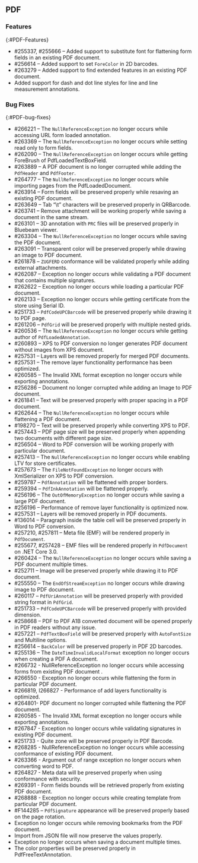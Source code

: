 ## PDF

### Features
{:#PDF-Features}

* \#255337, \#255666 – Added support to substitute font for flattening form fields in an existing PDF document. 
* \#256614 – Added support to set `ForeColor` in 2D barcodes. 
* \#263279 – Added support to find extended features in an existing PDF document.  
* Added support for dash and dot line styles for line and line measurement annotations. 

### Bug Fixes
{:#PDF-bug-fixes}

* \#266221 – The `NullReferenceException` no longer occurs while accessing URL form loaded annotation.
* \#263369 – The `NullReferenceException` no longer occurs while setting read only to form fields.
* \#262090 – The `NullReferenceException` on longer occurs while getting ForeBrush of PdfLoadedTextBoxField.
* \#263889 – A PDF document is no longer corrupted while adding the `PdfHeader` and `PdfFooter`. 
* \#264777 – The `NullReferenceException` no longer occurs while importing pages from the PdfLoadedDocument. 
* \#263914 – Form fields will be preserved properly while resaving an existing PDF document. 
* \#263649 – Tab “\t” characters will be preserved properly in QRBarcode. 
* \#263741 – Remove attachment will be working properly while saving a document in the same stream. 
* \#263101 – 3D annotation with `PRC` files will be preserved properly in Bluebeam viewer. 
* \#263304 – The `NullReferenceException` no longer occurs while saving the PDF document. 
* \#263091 – Transparent color will be preserved properly while drawing an image to PDF document. 
* \#261878 – `ZUGFERD` conformance will be validated properly while adding external attachments. 
* \#262087 – Exception no longer occurs while validating a PDF document that contains multiple signatures.
* \#262622 – Exception no longer occurs while loading a particular PDF document.
* \#262133 – Exception no longer occurs while getting certificate from the store using Serial ID.
* \#251733 – `PdfCodeUPCBarcode` will be preserved properly while drawing it to PDF page. 
* \#261206 – `PdfGrid` will be preserved properly with multiple nested grids. 
* \#260536 – The `NullReferenceException` no longer occurs while getting author of `PdfLoadedAnnotation`.
* \#260893 – XPS to PDF conversion no longer generates PDF document without images from XPS document.
* \#257531 – Layers will be removed properly for merged PDF documents. 
* \#257531 – The remove layer functionality performance has been optimized. 
* \#260585 – The Invalid XML format exception no longer occurs while exporting annotations. 
* \#256286 – Document no longer corrupted while adding an Image to PDF document. 
* \#261841 – Text will be preserved properly with proper spacing in a PDF document.
* \#262644 – The `NullReferenceException` no longer occurs while flattening a PDF document. 
* \#198270 – Text will be preserved properly while converting XPS to PDF.
* \#257443 – PDF page size will be preserved properly when appending two documents with different page size.
* \#256504 – Word to PDF conversion will be working properly with particular document. 
* \#257413 – The `NullReferenceException` no longer occurs while enabling LTV for store certificates. 
* \#257673 – The `FileNotFoundException` no longer occurs with XmlSerializer on XPS to PDF conversion. 
* \#259787 – `PdfAnnotation` will be flattened with proper borders.
* \#259394 – `PdfInkAnnotation` will be flattened properly. 
* \#256196 – The `OutOfMemoryException` no longer occurs while saving a large PDF document.
* \#256196 – Performance of remove layer functionality is optimized now. 
* \#257531 – Layers will be removed properly in PDF documents. 
* \#136014 – Paragraph inside the table cell will be preserved properly in Word to PDF conversion. 
* \#257210, \#257811 – Meta file (EMF) will be rendered properly in `PdfDocument`. 
* \#255677, \#257428 – EMF files will be rendered properly in `PdfDocument` on .NET Core 3.0.
* \#260424 – The `NullReferenceException` no longer occurs while saving a PDF document multiple times. 
* \#252711 – Image will be preserved properly while drawing it to PDF document. 
* \#255550 – The `EndOfStreamException` no longer occurs while drawing image to PDF document. 
* \#260117 – `PdfUriAnnotation` will be preserved properly with provided string format in `PdfGrid`.
* \#251733 – `PdfCodeUPCBarcode` will be preserved properly with provided dimension. 
* \#258668 – PDF to PDF A1B converted document will be opened properly in PDF readers without any issue.
* \#257221 – `PdfTextBoxField` will be preserved properly with `AutoFontSize` and Multiline options.
* \#256614 – `BackColor` will be preserved properly in PDF 2D barcodes. 
* \#255136 – The `DateTimeInvalidLocalFormat` exception no longer occurs when creating a PDF A document.  
* \#266732 - NullReferenceException no longer occurs while accessing forms from existing PDF document .
* \#266550 - Exception no longer occurs while flattening the form in particular PDF document.
* \#266819, I266827 - Performance of add layers functionality is optimized.
* \#264801- PDF document no longer corrupted while flattening the PDF document. 
* \#260585 - The Invalid XML format exception no longer occurs while exporting annotations.
* \#267847 - Exception no longer occurs while validating signatures in existing PDF document. 
* \#251733 - Quite zone will be preserved properly in PDF Barcode.
* \#268285 - NullReferenceException no longer occurs while accessing conformance of existing PDF document. 
* \#263366 - Argument out of range exception no longer occurs when converting word to PDF. 
* \#264827 - Meta data will be preserved properly when using conformance with security.
* \#269391 - Form fields bounds will be retrieved properly from existing PDF document. 
* \#268888 - Exception no longer occurs while creating template from particular PDF document.  
* \#F144285 – `PdfSignature` appearance will be preserved properly based on the page rotation. 
* Exception no longer occurs while removing bookmarks from the PDF document. 
* Import from JSON file will now preserve the values properly. 
* Exception no longer occurs when saving a document multiple times.
* The color properties will be preserved properly in PdfFreeTextAnnotation.
